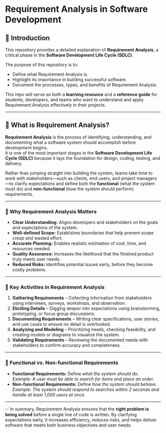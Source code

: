 # Requirement Analysis in Software Development  

## 📖 Introduction  
This repository provides a detailed explanation of **Requirement Analysis**, a critical phase in the **Software Development Life Cycle (SDLC)**.  

The purpose of this repository is to:  
- Define what Requirement Analysis is.  
- Highlight its importance in building successful software.  
- Document the processes, types, and benefits of Requirement Analysis.  

This repo will serve as both a **learning resource** and a **reference guide** for students, developers, and teams who want to understand and apply Requirement Analysis effectively in their projects.  

---

## 🔎 What is Requirement Analysis?

**Requirement Analysis** is the process of identifying, understanding, and documenting what a software system should accomplish before development begins.  
It is one of the most important stages in the **Software Development Life Cycle (SDLC)** because it lays the foundation for design, coding, testing, and delivery.

Rather than jumping straight into building the system, teams take time to work with stakeholders—such as clients, end users, and project managers—to clarify expectations and define both the **functional** (what the system must do) and **non-functional** (how the system should perform) requirements.  

---

### 📌 Why Requirement Analysis Matters
- **Clear Understanding:** Aligns developers and stakeholders on the goals and expectations of the system.  
- **Well-defined Scope:** Establishes boundaries that help prevent *scope creep* and wasted effort.  
- **Accurate Planning:** Enables realistic estimation of cost, time, and resources needed.  
- **Quality Assurance:** Increases the likelihood that the finished product truly meets user needs.  
- **Reduced Risks:** Identifies potential issues early, before they become costly problems.  

---

### 📌 Key Activities in Requirement Analysis
1. **Gathering Requirements** – Collecting information from stakeholders using interviews, surveys, workshops, and observation.  
2. **Eliciting Details** – Digging deeper into expectations using brainstorming, prototyping, or focus group discussions.  
3. **Documenting Requirements** – Writing clear specifications, user stories, and use cases to ensure no detail is overlooked.  
4. **Analyzing and Modeling** – Prioritizing needs, checking feasibility, and creating models or diagrams to visualize the system.  
5. **Validating Requirements** – Reviewing the documented needs with stakeholders to confirm accuracy and completeness.  

---

### 📌 Functional vs. Non-functional Requirements
- **Functional Requirements:** Define *what the system should do*.  
  *Example: A user must be able to search for items and place an order.*  
- **Non-functional Requirements:** Define *how the system should behave*.  
  *Example: The system should respond to searches within 2 seconds and handle at least 1,000 users at once.*  

---

✅ In summary, Requirement Analysis ensures that the **right problem is being solved** before a single line of code is written. By clarifying expectations early, it increases efficiency, reduces risks, and helps deliver software that meets both business objectives and user needs.
